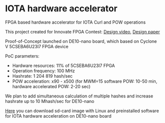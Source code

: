 # IOTA hardware accelerator
FPGA based hardware accelerator for IOTA Curl and POW operations

This project created for Innovate FPGA Contest:
[Design video](https://www.youtube.com/watch?v=JJRlwTJHBCg), 
[Design paper](http://www.innovatefpga.com/cgi-bin/innovate/teams.pl?Id=EM080)

Proof-of-Concept launched on DE10-nano board, which based on Cyclone V 5CSEBA6U23I7 FPGA device

PoC parameters:
- Hardware resources: 11% of 5CSEBA6U23I7 FPGA 
- Operation frequency: 100 MHz
- Hashrate: 1 204 819 hash/sec 
- POW acceleration: x90 - x500 (for MWM=15 software POW: 10-50 min, hardware accelerated POW: 2-20 sec)

We plan to add simultaneous calculation of multiple hashes and increase hashrate up to 10 Mhash/sec for DE10-nano

[Here](https://github.com/LampaLab/iota_fpga/releases/tag/v0.1) you can download sd-card image with Linux and preinstalled software for IOTA hardware acceleration on DE10-nano board
